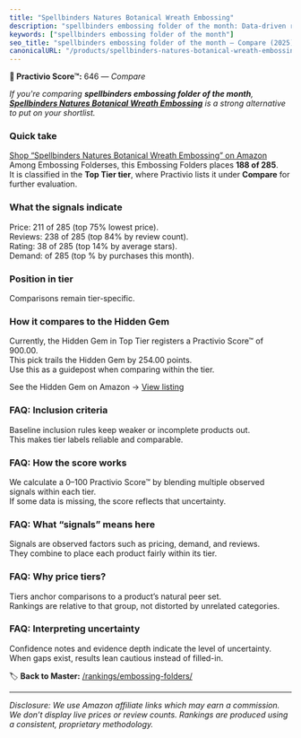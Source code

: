 ```yaml
---
title: "Spellbinders Natures Botanical Wreath Embossing"
description: "spellbinders embossing folder of the month: Data-driven ranking using the Practivio Score™. Positioned by quality, value, demand, findability, momentum."
keywords: ["spellbinders embossing folder of the month"]
seo_title: "spellbinders embossing folder of the month — Compare (2025)"
canonicalURL: "/products/spellbinders-natures-botanical-wreath-embossing-B0D99R3R3D/"
---
```


**🛒 Practivio Score™:** 646 — _Compare_


*If you're comparing **spellbinders embossing folder of the month**, **[Spellbinders Natures Botanical Wreath Embossing](https://www.amazon.com/dp/B0D99R3R3D?tag=practivio-20)** is a strong alternative to put on your shortlist.*
### Quick take
[Shop “Spellbinders Natures Botanical Wreath Embossing” on Amazon](https://www.amazon.com/dp/B0D99R3R3D?tag=practivio-20)
Among Embossing Folderses, this Embossing Folders places **188 of 285**.  
It is classified in the **Top Tier tier**, where Practivio lists it under **Compare** for further evaluation.

### What the signals indicate
Price: 211 of 285 (top 75% lowest price).  
Reviews: 238 of 285 (top 84% by review count).  
Rating: 38 of 285 (top 14% by average stars).  
Demand:  of 285 (top % by purchases this month).

### Position in tier
Comparisons remain tier-specific.

### How it compares to the Hidden Gem
Currently, the Hidden Gem in Top Tier registers a Practivio Score™ of 900.00.  
This pick trails the Hidden Gem by 254.00 points.  
Use this as a guidepost when comparing within the tier.  

See the Hidden Gem on Amazon → [View listing](https://www.amazon.com/dp/B001BDI70A?tag=practivio-20)

### FAQ: Inclusion criteria
Baseline inclusion rules keep weaker or incomplete products out.  
This makes tier labels reliable and comparable.

### FAQ: How the score works
We calculate a 0–100 Practivio Score™ by blending multiple observed signals within each tier.  
If some data is missing, the score reflects that uncertainty.

### FAQ: What “signals” means here
Signals are observed factors such as pricing, demand, and reviews.  
They combine to place each product fairly within its tier.

### FAQ: Why price tiers?
Tiers anchor comparisons to a product’s natural peer set.  
Rankings are relative to that group, not distorted by unrelated categories.

### FAQ: Interpreting uncertainty
Confidence notes and evidence depth indicate the level of uncertainty.  
When gaps exist, results lean cautious instead of filled-in.

<!-- Missing template for Compare/CompareWithinPriceClass -->


🏷️ **Back to Master:** [/rankings/embossing-folders/](/rankings/embossing-folders/)

---
_Disclosure: We use Amazon affiliate links which may earn a commission. We don’t display live prices or review counts. Rankings are produced using a consistent, proprietary methodology._
